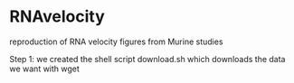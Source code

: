 # RNAvelocity
reproduction of RNA velocity figures from Murine studies

Step 1:
we created the shell script download.sh which downloads the data we want with wget

